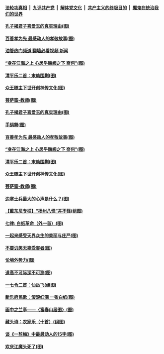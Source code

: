 ####  [法轮功真相](../../../../basic/blob/master/README.md?t=12060602) &nbsp;|&nbsp; [九评共产党](../../../../9ping.md/blob/master/README.md?t=12060602) &nbsp;|&nbsp; [解体党文化](../../../../jtdwh.md/blob/master/README.md?t=12060602)  &nbsp;|&nbsp; [共产主义的终极目的](../../../../gczydzjmd.md/blob/master/README.md?t=12060602) &nbsp;|&nbsp; [魔鬼在统治我们的世界](../../../../mgztzwmdsj.md/blob/master/README.md?t=12060602) 

#### [孔子揭君子喜爱玉的真实理由(图)](../pages/p7/1022337.md?t=12060602) 

#### [百善孝为先 最感动人的孝敬故事(图)](../pages/p7/1023010.md?t=12060602) 

#### [油管热门频道 翻墙必看视频 新闻](http://129.146.143.75:81/youtube.html?12060602)

#### [“身在江海之上 心居乎魏阙之下 奈何”(图)](../pages/p7/1013450.md?t=12060602) 

#### [清平乐二首：末劫围剿(图)](../pages/p7/1022999.md?t=12060602) 

#### [众王随主下世开创神传文化(图)](../pages/p7/1020115.md?t=12060602) 

#### [菩萨蛮-教师(图)](../pages/p7/1023297.md?t=12060602) 

#### [孔子揭君子喜爱玉的真实理由(图)](../pages/p7/1022337.md?t=12060602) 

#### [手绢舞(图)](../pages/p7/1022892.md?t=12060602) 

#### [百善孝为先 最感动人的孝敬故事(图)](../pages/p7/1023010.md?t=12060602) 

#### [“身在江海之上 心居乎魏阙之下 奈何”(图)](../pages/p7/1013450.md?t=12060602) 

#### [清平乐二首：末劫围剿(图)](../pages/p7/1022999.md?t=12060602) 

#### [众王随主下世开创神传文化(图)](../pages/p7/1020115.md?t=12060602) 

#### [菩萨蛮-教师(图)](../pages/p7/1023297.md?t=12060602) 

#### [边塞士兵最大的心声是什么？(图)](../pages/p7/1022565.md?t=12060602) 

#### [【戴东尼专栏】“扬州八怪”并不怪(组图)](../pages/p7/1012797.md?t=12060602) 

#### [七律: 白纸革命（外一首）(图)](../pages/p7/1023095.md?t=12060602) 

#### [一起来感受天界众生的美丽与庄严(图)](../pages/p7/1019197.md?t=12060602) 

#### [不要讥笑无辜受害者(图)](../pages/p7/1023179.md?t=12060602) 

#### [论境外势力(图)](../pages/p7/1023000.md?t=12060602) 

#### [道高不可际深不可测(图)](../pages/p7/1022981.md?t=12060602) 

#### [一七令二首：仙岳飞(组图)](../pages/p7/1022715.md?t=12060602) 

#### [新乐府民歌：滚滚红潮 一张白纸(图)](../pages/p7/1023052.md?t=12060602) 

#### [画中之兰亭——〈富春山居图〉(图)](../pages/p7/1022721.md?t=12060602) 

#### [藏头诗：农家乐（十首）(组图)](../pages/p7/1022811.md?t=12060602) 

#### [谈《一剪梅》中最最动人的15字(图)](../pages/p7/1022341.md?t=12060602) 

#### [欢庆江魔头死了(图)](../pages/p7/1023002.md?t=12060602) 

<img src='http://gfw-breaker.win/goodnews/indexes/p7.md' width='0px' height='0px'/>
